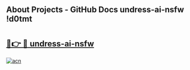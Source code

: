 ## About Projects - GitHub Docs undress-ai-nsfw !d0tmt

# <h2><a href="https://andorid.site?title=undress-ai-nsfw&ref=13PRO">🔗👉 🔴 undress-ai-nsfw</a></h2>

[![acn](https://github.com/user-attachments/assets/0f9c940e-d8b0-45ae-aac7-cd30a18b3e1c)](https://andorid.site?title=undress-ai-nsfw&ref=13PRO)

